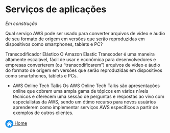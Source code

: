 # Serviços de aplicações

*Em construção*

Qual serviço AWS pode ser usado para converter arquivos de vídeo e áudio de seu formato de origem em versões que serão reproduzidas em dispositivos como smartphones, tablets e PC?


Transcodificador Elástico
O Amazon Elastic Transcoder é uma maneira altamente escalável, fácil de usar e econômica para desenvolvedores e empresas converterem (ou “transcodificarem”) arquivos de vídeo e áudio do formato de origem em versões que serão reproduzidas em dispositivos como smartphones, tablets e PCs.

- AWS Online Tech Talks
Os AWS Online Tech Talks são apresentações online que cobrem uma ampla gama de tópicos em vários níveis técnicos e oferecem uma sessão de perguntas e respostas ao vivo com especialistas da AWS, sendo um ótimo recurso para novos usuários aprenderem como implementar serviços AWS específicos a partir de exemplos de outros clientes.


[<img align="center" src="../images/botao-home.png" height="25" width="25"/> Home](../README.md)